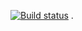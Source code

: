 [![Build status](https://ci.appveyor.com/api/projects/status/2s63pvehcel16mu8?svg=true)](https://ci.appveyor.com/project/KseniiaVv/delivery)
.